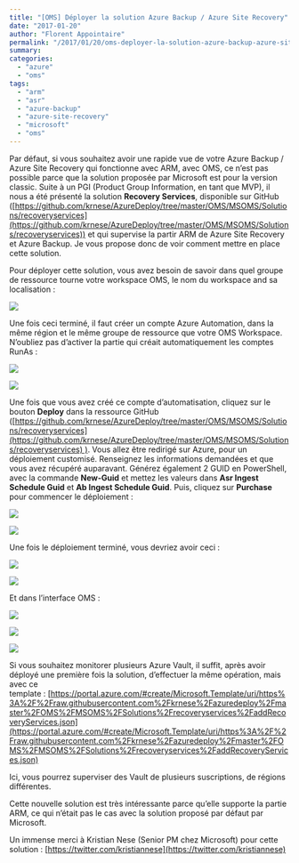 ```yaml
---
title: "[OMS] Déployer la solution Azure Backup / Azure Site Recovery"
date: "2017-01-20"
author: "Florent Appointaire"
permalink: "/2017/01/20/oms-deployer-la-solution-azure-backup-azure-site-recovery/"
summary:
categories: 
  - "azure"
  - "oms"
tags: 
  - "arm"
  - "asr"
  - "azure-backup"
  - "azure-site-recovery"
  - "microsoft"
  - "oms"
---
```

Par défaut, si vous souhaitez avoir une rapide vue de votre Azure Backup / Azure Site Recovery qui fonctionne avec ARM, avec OMS, ce n’est pas possible parce que la solution proposée par Microsoft est pour la version classic. Suite à un PGI (Product Group Information, en tant que MVP), il nous a été présenté la solution **Recovery Services**, disponible sur GitHub ([https://github.com/krnese/AzureDeploy/tree/master/OMS/MSOMS/Solutions/recoveryservices](https://github.com/krnese/AzureDeploy/tree/master/OMS/MSOMS/Solutions/recoveryservices)) et qui supervise la partir ARM de Azure Site Recovery et Azure Backup. Je vous propose donc de voir comment mettre en place cette solution.

Pour déployer cette solution, vous avez besoin de savoir dans quel groupe de ressource tourne votre workspace OMS, le nom du workspace and sa localisation :

[![](https://cloudyjourney.fr/wp-content/uploads/2018/01/pastedimage1484812022201v2.png)](https://cloudyjourney.fr/wp-content/uploads/2018/01/pastedimage1484812022201v2.png)

Une fois ceci terminé, il faut créer un compte Azure Automation, dans la même région et le même groupe de ressource que votre OMS Workspace. N’oubliez pas d’activer la partie qui créait automatiquement les comptes RunAs :

[![](https://cloudyjourney.fr/wp-content/uploads/2018/01/pastedimage1484812030083v3.png)](https://cloudyjourney.fr/wp-content/uploads/2018/01/pastedimage1484812030083v3.png)

[![](https://cloudyjourney.fr/wp-content/uploads/2018/01/pastedimage1484812048549v5.png)](https://cloudyjourney.fr/wp-content/uploads/2018/01/pastedimage1484812048549v5.png)

Une fois que vous avez créé ce compte d’automatisation, cliquez sur le bouton **Deploy** dans la ressource GitHub ([https://github.com/krnese/AzureDeploy/tree/master/OMS/MSOMS/Solutions/recoveryservices](https://github.com/krnese/AzureDeploy/tree/master/OMS/MSOMS/Solutions/recoveryservices) ). Vous allez être redirigé sur Azure, pour un déploiement customisé. Renseignez les informations demandées et que vous avez récupéré auparavant. Générez également 2 GUID en PowerShell, avec la commande **New-Guid** et mettez les valeurs dans **Asr Ingest Schedule Guid** et **Ab Ingest Schedule Guid**. Puis, cliquez sur **Purchase** pour commencer le déploiement :

[![](https://cloudyjourney.fr/wp-content/uploads/2018/01/pastedimage1484812053184v6.png)](https://cloudyjourney.fr/wp-content/uploads/2018/01/pastedimage1484812053184v6.png)

[![](https://cloudyjourney.fr/wp-content/uploads/2018/01/pastedimage1484812059224v7.png)](https://cloudyjourney.fr/wp-content/uploads/2018/01/pastedimage1484812059224v7.png)

Une fois le déploiement terminé, vous devriez avoir ceci :

[![](https://cloudyjourney.fr/wp-content/uploads/2018/01/pastedimage1484812092885v9.png)](https://cloudyjourney.fr/wp-content/uploads/2018/01/pastedimage1484812092885v9.png)

[![](https://cloudyjourney.fr/wp-content/uploads/2018/01/pastedimage1484812101191v10.png)](https://cloudyjourney.fr/wp-content/uploads/2018/01/pastedimage1484812101191v10.png)

Et dans l’interface OMS :

[![](https://cloudyjourney.fr/wp-content/uploads/2018/01/pastedimage1484812117571v12.png)](https://cloudyjourney.fr/wp-content/uploads/2018/01/pastedimage1484812117571v12.png)

[![](https://cloudyjourney.fr/wp-content/uploads/2018/01/pastedimage1484812125348v13.png)](https://cloudyjourney.fr/wp-content/uploads/2018/01/pastedimage1484812125348v13.png)

[![](https://cloudyjourney.fr/wp-content/uploads/2018/01/pastedimage1484812133373v14.png)](https://cloudyjourney.fr/wp-content/uploads/2018/01/pastedimage1484812133373v14.png)

Si vous souhaitez monitorer plusieurs Azure Vault, il suffit, après avoir déployé une première fois la solution, d’effectuer la même opération, mais avec ce template : [https://portal.azure.com/#create/Microsoft.Template/uri/https%3A%2F%2Fraw.githubusercontent.com%2Fkrnese%2Fazuredeploy%2Fmaster%2FOMS%2FMSOMS%2FSolutions%2Frecoveryservices%2FaddRecoveryServices.json](https://portal.azure.com/#create/Microsoft.Template/uri/https%3A%2F%2Fraw.githubusercontent.com%2Fkrnese%2Fazuredeploy%2Fmaster%2FOMS%2FMSOMS%2FSolutions%2Frecoveryservices%2FaddRecoveryServices.json)

Ici, vous pourrez superviser des Vault de plusieurs suscriptions, de régions différentes.

Cette nouvelle solution est très intéressante parce qu’elle supporte la partie ARM, ce qui n’était pas le cas avec la solution proposé par défaut par Microsoft.

Un immense merci à Kristian Nese (Senior PM chez Microsoft) pour cette solution : [https://twitter.com/kristiannese](https://twitter.com/kristiannese)
